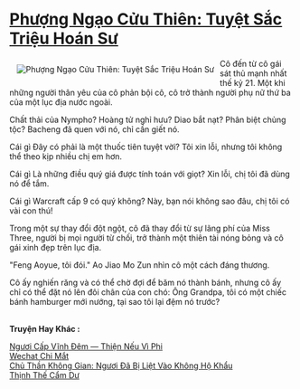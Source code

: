 <a href="https://truyentiki.com/phuong-ngao-cuu-thien-tuyet-sac-trieu-hoan-su.30360/" title="Phượng Ngạo Cửu Thiên: Tuyệt Sắc Triệu Hoán Sư"><h1>Phượng Ngạo Cửu Thiên: Tuyệt Sắc Triệu Hoán Sư</h1></a><div style="display:table"><img align="right" style="float: left; padding: 10px;" src="https://truyentiki.com/a/img/str/src/30360.jpg" alt="Phượng Ngạo Cửu Thiên: Tuyệt Sắc Triệu Hoán Sư">Cô đến từ cô gái sát thủ mạnh nhất thế kỷ 21. Một khi những người thân yêu của cô phản bội cô, cô trở thành người phụ nữ thứ ba của một lục địa nước ngoài. <p></p> Chất thải của Nympho? Hoàng tử nghỉ hưu? Diao bắt nạt? Phân biệt chủng tộc? Bacheng đã quen với nó, chỉ cần giết nó. <p></p> Cái gì Đây có phải là một thuốc tiên tuyệt vời? Tôi xin lỗi, nhưng tôi không thể theo kịp nhiều chị em hơn. <p></p> Cái gì Là những điều quý giá được tính toán với giọt? Xin lỗi, chị tôi đã dùng nó để tắm. <p></p> Cái gì Warcraft cấp 9 có quý không? Này, bạn nói không sao đâu, chị tôi có vài con thú! <p></p> Trong một sự thay đổi đột ngột, cô đã thay đổi từ sự lãng phí của Miss Three, người bị mọi người từ chối, trở thành một thiên tài nóng bỏng và cô gái xinh đẹp trên lục địa. <p></p> "Feng Aoyue, tôi đói." Ao Jiao Mo Zun nhìn cô một cách đáng thương. <p></p> Cô ấy nghiến răng và có thể chờ đợi để băm nó thành bánh, nhưng cô ấy chỉ có thể đặt nó lên đôi chân của con chó: Ông Grandpa, tôi có một chiếc bánh hamburger mới nướng, tại sao tôi lại đệm nó trước?</div><p><br><b>Truyện Hay Khác :</b></p><a href="https://truyentiki.com/nguoi-cap-vinh-dem-thien-neu-vi-phi.30359/" alt="Ngươi Cấp Vĩnh Đêm — Thiện Nếu Vì Phi">Ngươi Cấp Vĩnh Đêm — Thiện Nếu Vì Phi</a><br/><a href="https://www.pinterest.com/pin/594756694531324798" alt="Wechat Chi Mắt">Wechat Chi Mắt</a><br/><a href="https://www.plurk.com/p/nv50pj" alt="Chủ Thần Không Gian: Ngươi Đã Bị Liệt Vào Không Hộ Khẩu">Chủ Thần Không Gian: Ngươi Đã Bị Liệt Vào Không Hộ Khẩu</a><br/><a href="https://github.com/nownovels/truyenhay/tree/master/truyenhay/30355/README.md" alt="Thịnh Thế Cẩm Dư">Thịnh Thế Cẩm Dư</a><br/>